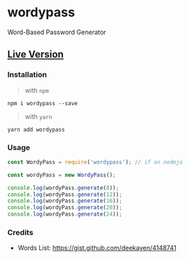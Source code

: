 # wordypass
Word-Based Password Generator

## [Live Version](https://ahmednooor.github.io/wordypass)

### Installation

> with `npm`

```
npm i wordypass --save
```

> with `yarn`

```
yarn add wordypass
```

### Usage

```javascript
const WordyPass = require('wordypass'); // if on nodejs

const wordyPass = new WordyPass();

console.log(wordyPass.generate(8));
console.log(wordyPass.generate(12));
console.log(wordyPass.generate(16));
console.log(wordyPass.generate(20));
console.log(wordyPass.generate(24));
```

### Credits

* Words List: https://gist.github.com/deekayen/4148741
